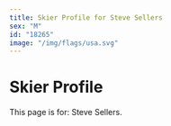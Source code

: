 ```yaml
---
title: Skier Profile for Steve Sellers
sex: "M"
id: "18265"
image: "/img/flags/usa.svg" 
---
```


# Skier Profile

This page is for: Steve Sellers.
    